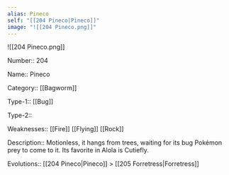 ```yaml
---
alias: Pineco
self: "[[204 Pineco|Pineco]]"
image: "![[204 Pineco.png]]"
---
```


![[204 Pineco.png]]


Number:: 204

Name:: Pineco

Category:: [[Bagworm]]

Type-1:: [[Bug]]

Type-2:: 

Weaknesses:: [[Fire]] [[Flying]] [[Rock]]

Description:: Motionless, it hangs from trees, waiting for its bug Pokémon prey to come to it. Its favorite in Alola is Cutiefly.

Evolutions:: [[204 Pineco|Pineco]] > [[205 Forretress|Forretress]]
